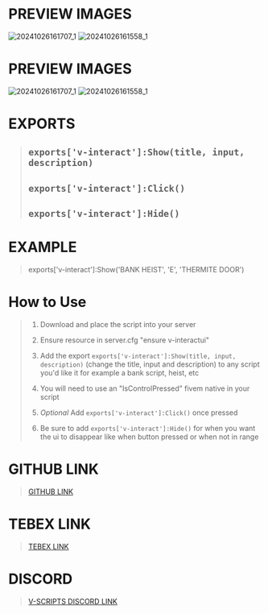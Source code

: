 # PREVIEW IMAGES
![20241026161707_1](https://github.com/user-attachments/assets/1da1b4cd-2b52-4d26-8da0-150536cf55c7)
![20241026161558_1](https://github.com/user-attachments/assets/01981513-16f2-4232-91db-f6cd0a204f9d)

# PREVIEW IMAGES
![20241026161707_1](https://github.com/user-attachments/assets/1da1b4cd-2b52-4d26-8da0-150536cf55c7)
![20241026161558_1](https://github.com/user-attachments/assets/01981513-16f2-4232-91db-f6cd0a204f9d)


# EXPORTS
> ## `exports['v-interact']:Show(title, input, description)`
> ## `exports['v-interact']:Click()`
> ## `exports['v-interact']:Hide()`


# EXAMPLE

> exports['v-interact']:Show('BANK HEIST', 'E', 'THERMITE DOOR')

# How to Use
> 1) Download and place the script into your server
> 
> 2) Ensure resource in server.cfg "ensure v-interactui"
> 
> 3) Add the export `exports['v-interact']:Show(title, input, description)` (change the title, input and description) to any script you'd like it for example a bank script, heist, etc
> 
> 4) You will need to use an "IsControlPressed" fivem native in your script
> 
> 5) *Optional* Add `exports['v-interact']:Click()` once pressed
> 
> 6) Be sure to add `exports['v-interact']:Hide()` for when you want the ui to disappear like when button pressed or when not in range

# GITHUB LINK

> [GITHUB LINK](https://github.com/yungmexx/v-interactui)

# TEBEX LINK

> [TEBEX LINK](https://v-scripts-shop.tebex.io/package/6517795)

# DISCORD

> [V-SCRIPTS DISCORD LINK](https://discord.gg/dKG93Tt9AQ)
